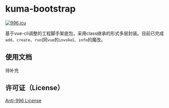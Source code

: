 # kuma-bootstrap

[![996.icu](https://img.shields.io/badge/link-996.icu-red.svg)](https://996.icu)

基于vue-cli调整的工程脚手架底包，采用class继承的形式多层封装。目前已完成`add`、`create`、`run`(同`vue`的`invoke`)、`info`的魔改。

## 使用文档

待补充

## 许可证（License）

[Anti-996 License](LICENSE)
